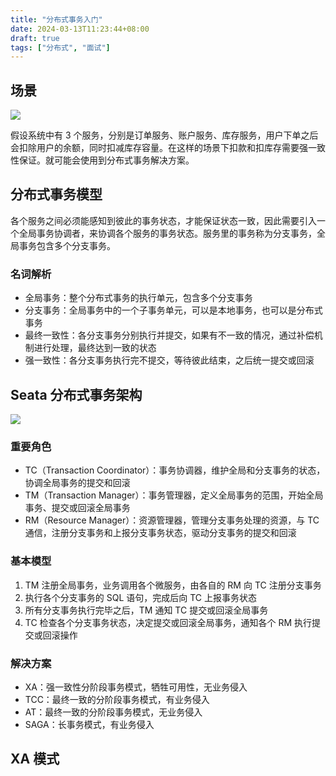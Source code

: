 ```yaml
---
title: "分布式事务入门"
date: 2024-03-13T11:23:44+08:00
draft: true
tags: ["分布式", "面试"]
---
```

## 场景

![](https://cdn4.codesign.qq.com/materials/2024/03/13/GD5Oj24EPoJE03Z3eAX13/htgouvv8kgaslxpv/c7bf8afb-8726-4649-a32d-2b688cff01ae.png)

假设系统中有 3 个服务，分别是订单服务、账户服务、库存服务，用户下单之后会扣除用户的余额，同时扣减库存容量。在这样的场景下扣款和扣库存需要强一致性保证。就可能会使用到分布式事务解决方案。

## 分布式事务模型

各个服务之间必须能感知到彼此的事务状态，才能保证状态一致，因此需要引入一个全局事务协调者，来协调各个服务的事务状态。服务里的事务称为分支事务，全局事务包含多个分支事务。

### 名词解析

- 全局事务：整个分布式事务的执行单元，包含多个分支事务
- 分支事务：全局事务中的一个子事务单元，可以是本地事务，也可以是分布式事务
- 最终一致性：各分支事务分别执行并提交，如果有不一致的情况，通过补偿机制进行处理，最终达到一致的状态
- 强一致性：各分支事务执行完不提交，等待彼此结束，之后统一提交或回滚

## Seata 分布式事务架构

![](https://cdn4.codesign.qq.com/materials/2024/03/13/GD5Oj24EPoJE03Z3eAX13/htgouvv8kgaslxpv/d3f1871e-a164-4d4b-8a81-3320bd3eddf4.png)

### 重要角色

- TC（Transaction Coordinator）：事务协调器，维护全局和分支事务的状态，协调全局事务的提交和回滚
- TM（Transaction Manager）：事务管理器，定义全局事务的范围，开始全局事务、提交或回滚全局事务
- RM（Resource Manager）：资源管理器，管理分支事务处理的资源，与 TC 通信，注册分支事务和上报分支事务状态，驱动分支事务的提交和回滚

### 基本模型

1. TM 注册全局事务，业务调用各个微服务，由各自的 RM 向 TC 注册分支事务
2. 执行各个分支事务的 SQL 语句，完成后向 TC 上报事务状态
3. 所有分支事务执行完毕之后，TM 通知 TC 提交或回滚全局事务
4. TC 检查各个分支事务状态，决定提交或回滚全局事务，通知各个 RM 执行提交或回滚操作

### 解决方案

- XA：强一致性分阶段事务模式，牺牲可用性，无业务侵入
- TCC：最终一致的分阶段事务模式，有业务侵入
- AT：最终一致的分阶段事务模式，无业务侵入
- SAGA：长事务模式，有业务侵入

## XA 模式
